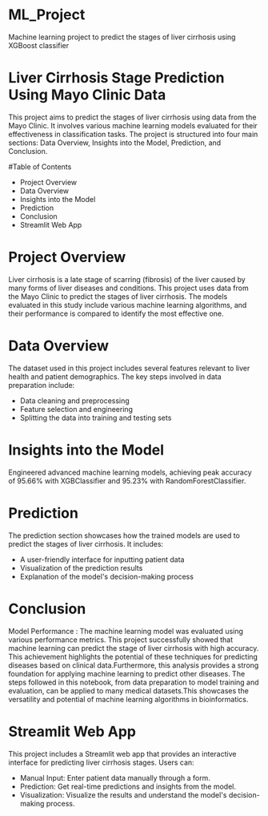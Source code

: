 # ML_Project

Machine learning project to predict the stages of liver cirrhosis using XGBoost classifier

# Liver Cirrhosis Stage Prediction Using Mayo Clinic Data
This project aims to predict the stages of liver cirrhosis using data from the Mayo Clinic. It involves various machine learning models evaluated for their effectiveness in classification tasks. The project is structured into four main sections: Data Overview, Insights into the Model, Prediction, and Conclusion.

#Table of Contents
- Project Overview
- Data Overview
- Insights into the Model
- Prediction
- Conclusion
- Streamlit Web App

# Project Overview
Liver cirrhosis is a late stage of scarring (fibrosis) of the liver caused by many forms of liver diseases and conditions. This project uses data from the Mayo Clinic to predict the stages of liver cirrhosis. The models evaluated in this study include various machine learning algorithms, and their performance is compared to identify the most effective one.

# Data Overview
The dataset used in this project includes several features relevant to liver health and patient demographics. The key steps involved in data preparation include:

- Data cleaning and preprocessing
- Feature selection and engineering
- Splitting the data into training and testing sets

# Insights into the Model
Engineered advanced machine learning models, achieving peak accuracy of 95.66% with
XGBClassifier and 95.23% with RandomForestClassifier.

# Prediction
The prediction section showcases how the trained models are used to predict the stages of liver cirrhosis. It includes:

- A user-friendly interface for inputting patient data
- Visualization of the prediction results
- Explanation of the model's decision-making process

# Conclusion
Model Performance : The machine learning model was evaluated using various performance metrics. This project successfully showed that machine learning can predict the stage of liver cirrhosis with high accuracy. This achievement highlights the potential of these techniques for predicting diseases based on clinical data.Furthermore, this analysis provides a strong foundation for applying machine learning to predict other diseases. The steps followed in this notebook, from data preparation to model training and evaluation, can be applied to many medical datasets.This showcases the versatility and potential of machine learning algorithms in bioinformatics.

# Streamlit Web App
This project includes a Streamlit web app that provides an interactive interface for predicting liver cirrhosis stages. Users can:
- Manual Input: Enter patient data manually through a form.
- Prediction: Get real-time predictions and insights from the model.
- Visualization: Visualize the results and understand the model's decision-making process.
